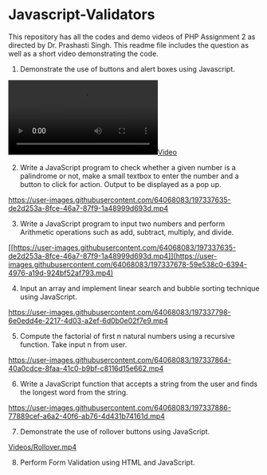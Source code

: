 # Javascript-Validators
This repository has all the codes and demo videos of PHP Assignment 2 as directed by Dr. Prashasti Singh.
This readme file includes the question as well as a short video demonstrating the code.

1. Demonstrate the use of buttons and alert boxes using Javascript.

[![](Videos//Buttons_and_alert_boxes.mp4 ) ](https://user-images.githubusercontent.com/64068083/197337554-8ae132fd-67a7-499e-a571-9d073c4fb6df.mp4)

2. Write a JavaScript program to check whether a given number is a palindrome or not, make a small textbox to enter the number and a button to click for action. Output to be displayed as a pop up.

https://user-images.githubusercontent.com/64068083/197337635-de2d253a-8fce-46a7-87f9-1a48999d693d.mp4

3. Write a JavaScript program to input two numbers and perform Arithmetic operations such as add, subtract, multiply, and divide.

[[https://user-images.githubusercontent.com/64068083/197337635-de2d253a-8fce-46a7-87f9-1a48999d693d.mp4]](https://user-images.githubusercontent.com/64068083/197337678-59e538c0-6394-4976-a19d-924bf52af793.mp4)

4. Input an array and implement linear search and bubble sorting technique using JavaScript.

https://user-images.githubusercontent.com/64068083/197337798-6e0edd4e-2217-4d03-a2ef-6d0b0e02f7e9.mp4

5. Compute the factorial of first n natural numbers using a recursive function. Take input n from user.

https://user-images.githubusercontent.com/64068083/197337864-40a0cdce-8faa-41c0-b9bf-c8116d15e662.mp4

6. Write a JavaScript function that accepts a string from the user and finds the longest word from the string.

https://user-images.githubusercontent.com/64068083/197337886-77889cef-a6a2-40f6-ab76-4d431b74161d.mp4

7. Demonstrate the use of rollover buttons using JavaScript.

[Videos/Rollover.mp4](https://github.com/garrlicbread/Javascript-Validators/blob/main/Videos/Rollover.mp4)

8. Perform Form Validation using HTML and JavaScript.
